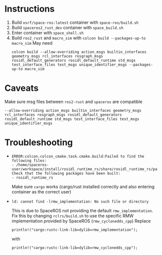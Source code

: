 # Instructions
1. Build `osrf/space-ros:latest` container with `space-ros/build.sh`
1. Build `spaceros2_rust_dev` container with `space_build.sh`
1. Enter container with `space_shell.sh`
1. Build `ros2_rust` and `macro_sim` with `colcon build --packages-up-to macro_sim`
   May need
   ```
   colcon build --allow-overriding action_msgs builtin_interfaces geometry_msgs rcl_interfaces rosgraph_msgs rosidl_default_generators rosidl_default_runtime std_msgs test_interface_files test_msgs unique_identifier_msgs --packages-up-to macro_sim
   ```

# Caveats
Make sure msg files between `ros2-rust` and `spaceros` are compatible
```
--allow-overriding action_msgs builtin_interfaces geometry_msgs rcl_interfaces rosgraph_msgs rosidl_default_generators rosidl_default_runtime std_msgs test_interface_files test_msgs unique_identifier_msgs
```

# Troubleshooting
- ```
  ERROR:colcon.colcon_cmake.task.cmake.build:Failed to find the following files:
  - /home/spaceros-user/workspace/install/rosidl_runtime_rs/share/rosidl_runtime_rs/package.sh
  Check that the following packages have been built:
  - rosidl_runtime_rs
  ```
  Make sure `cargo` works (cargo/rust installed correctly and also entering container as the correct user)

- ```
  ld: cannot find -lrmw_implementation: No such file or directory
  ```
  This is due to SpaceROS not providing the default `rmw_implementation`.
  Fix this by changing `rclrs/build.sh` to use the specific RMW implementation provided by SpaceROS (`rmw_cyclonedds_cpp`)
  Replace
  ```
  println!("cargo:rustc-link-lib=dylib=rmw_implementation");
  ```
  with
  ```
  println!("cargo:rustc-link-lib=dylib=rmw_cyclonedds_cpp");
  ```
